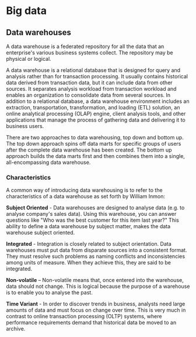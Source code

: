 # Big data

## Data warehouses

A data warehouse is a federated repository for all the data that an enterprise's various business systems collect. 
The repository may be physical or logical.

A data warehouse is a relational database that is designed for query and analysis rather than for transaction processing. It usually contains historical data derived from transaction data, but it can include data from other sources. It separates analysis workload from transaction workload and enables an organization to consolidate data from several sources.
In addition to a relational database, a data warehouse environment includes an extraction, transportation, transformation, and loading (ETL) solution, an online analytical processing (OLAP) engine, client analysis tools, and other applications that manage the process of gathering data and delivering it to business users.

There are two approaches to data warehousing, top down and bottom up. The top down approach spins off data marts for specific groups of users after the complete data warehouse has been created. The bottom up approach builds the data marts first and then combines them into a single, all-encompassing data warehouse.

### Characteristics

A common way of introducing data warehousing is to refer to the characteristics of a data warehouse as set forth by William Inmon:

**Subject Oriented** - Data warehouses are designed to analyse data (e.g. to analyse  company's sales data). Using this warehouse, you can answer questions like "Who was the best customer for this item last year?" This ability to define a data warehouse by subject matter, makes the data warehouse subject oriented.

**Integrated** - Integration is closely related to subject orientation. Data warehouses must put data from disparate sources into a consistent format. They must resolve such problems as naming conflicts and inconsistencies among units of measure. When they achieve this, they are said to be integrated.

**Non-volatile** – Non-volatile means that, once entered into the warehouse, data should not change. This is logical because the purpose of a warehouse is to enable you to analyse the past.

**Time Variant** - In order to discover trends in business, analysts need large amounts of data and must focus on change over time. This is very much in contrast to online transaction processing (OLTP) systems, where performance requirements demand that historical data be moved to an archive. 

